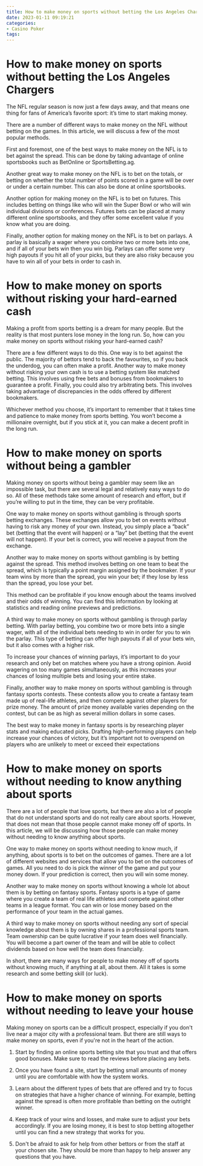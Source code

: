 ```yaml
---
title: How to make money on sports without betting the Los Angeles Chargers
date: 2023-01-11 09:19:21
categories:
- Casino Poker
tags:
---
```



#  How to make money on sports without betting the Los Angeles Chargers

The NFL regular season is now just a few days away, and that means one thing for fans of America’s favorite sport: it’s time to start making money.

There are a number of different ways to make money on the NFL without betting on the games. In this article, we will discuss a few of the most popular methods.

First and foremost, one of the best ways to make money on the NFL is to bet against the spread. This can be done by taking advantage of online sportsbooks such as BetOnline or SportsBetting.ag.

Another great way to make money on the NFL is to bet on the totals, or betting on whether the total number of points scored in a game will be over or under a certain number. This can also be done at online sportsbooks.

Another option for making money on the NFL is to bet on futures. This includes betting on things like who will win the Super Bowl or who will win individual divisions or conferences. Futures bets can be placed at many different online sportsbooks, and they offer some excellent value if you know what you are doing.

Finally, another option for making money on the NFL is to bet on parlays. A parlay is basically a wager where you combine two or more bets into one, and if all of your bets win then you win big. Parlays can offer some very high payouts if you hit all of your picks, but they are also risky because you have to win all of your bets in order to cash in.

#  How to make money on sports without risking your hard-earned cash 

Making a profit from sports betting is a dream for many people. But the reality is that most punters lose money in the long run. So, how can you make money on sports without risking your hard-earned cash?

There are a few different ways to do this. One way is to bet against the public. The majority of bettors tend to back the favourites, so if you back the underdog, you can often make a profit. Another way to make money without risking your own cash is to use a betting system like matched betting. This involves using free bets and bonuses from bookmakers to guarantee a profit. Finally, you could also try arbitrating bets. This involves taking advantage of discrepancies in the odds offered by different bookmakers.

Whichever method you choose, it’s important to remember that it takes time and patience to make money from sports betting. You won’t become a millionaire overnight, but if you stick at it, you can make a decent profit in the long run.

#  How to make money on sports without being a gambler 

Making money on sports without being a gambler may seem like an impossible task, but there are several legal and relatively easy ways to do so. All of these methods take some amount of research and effort, but if you’re willing to put in the time, they can be very profitable.

One way to make money on sports without gambling is through sports betting exchanges. These exchanges allow you to bet on events without having to risk any money of your own. Instead, you simply place a “back” bet (betting that the event will happen) or a “lay” bet (betting that the event will not happen). If your bet is correct, you will receive a payout from the exchange.

Another way to make money on sports without gambling is by betting against the spread. This method involves betting on one team to beat the spread, which is typically a point margin assigned by the bookmaker. If your team wins by more than the spread, you win your bet; if they lose by less than the spread, you lose your bet.

This method can be profitable if you know enough about the teams involved and their odds of winning. You can find this information by looking at statistics and reading online previews and predictions.

A third way to make money on sports without gambling is through parlay betting. With parlay betting, you combine two or more bets into a single wager, with all of the individual bets needing to win in order for you to win the parlay. This type of betting can offer high payouts if all of your bets win, but it also comes with a higher risk.

To increase your chances of winning parlays, it’s important to do your research and only bet on matches where you have a strong opinion. Avoid wagering on too many games simultaneously, as this increases your chances of losing multiple bets and losing your entire stake.

Finally, another way to make money on sports without gambling is through fantasy sports contests. These contests allow you to create a fantasy team made up of real-life athletes, and then compete against other players for prize money. The amount of prize money available varies depending on the contest, but can be as high as several million dollars in some cases.

The best way to make money in fantasy sports is by researching player stats and making educated picks. Drafting high-performing players can help increase your chances of victory, but it’s important not to overspend on players who are unlikely to meet or exceed their expectations

#  How to make money on sports without needing to know anything about sports 

There are a lot of people that love sports, but there are also a lot of people that do not understand sports and do not really care about sports. However, that does not mean that those people cannot make money off of sports. In this article, we will be discussing how those people can make money without needing to know anything about sports.

One way to make money on sports without needing to know much, if anything, about sports is to bet on the outcomes of games. There are a lot of different websites and services that allow you to bet on the outcomes of games. All you need to do is pick the winner of the game and put your money down. If your prediction is correct, then you will win some money.

Another way to make money on sports without knowing a whole lot about them is by betting on fantasy sports. Fantasy sports is a type of game where you create a team of real life athletes and compete against other teams in a league format. You can win or lose money based on the performance of your team in the actual games.

A third way to make money on sports without needing any sort of special knowledge about them is by owning shares in a professional sports team. Team ownership can be quite lucrative if your team does well financially. You will become a part owner of the team and will be able to collect dividends based on how well the team does financially.

In short, there are many ways for people to make money off of sports without knowing much, if anything at all, about them. All it takes is some research and some betting skill (or luck).

#  How to make money on sports without needing to leave your house

Making money on sports can be a difficult prospect, especially if you don't live near a major city with a professional team. But there are still ways to make money on sports, even if you're not in the heart of the action.

1. Start by finding an online sports betting site that you trust and that offers good bonuses. Make sure to read the reviews before placing any bets.

2. Once you have found a site, start by betting small amounts of money until you are comfortable with how the system works.

3. Learn about the different types of bets that are offered and try to focus on strategies that have a higher chance of winning. For example, betting against the spread is often more profitable than betting on the outright winner.

4. Keep track of your wins and losses, and make sure to adjust your bets accordingly. If you are losing money, it is best to stop betting altogether until you can find a new strategy that works for you.

5. Don't be afraid to ask for help from other bettors or from the staff at your chosen site. They should be more than happy to help answer any questions that you have.